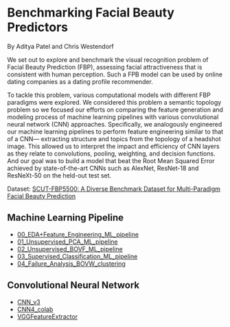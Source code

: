 # Benchmarking Facial Beauty Predictors
By Aditya Patel and Chris Westendorf

We set out to explore and benchmark the visual recognition problem of Facial Beauty Prediction (FBP), assessing facial attractiveness that is consistent with human perception. Such a FPB model can be used by online dating companies as a dating profile recommender.

To tackle this problem, various computational models with different FBP paradigms were explored. We considered this problem a semantic topology problem so we focused our efforts on comparing the feature generation and modeling process of machine learning pipelines with various convolutional neural network (CNN) approaches. Specifically, we analogously engineered our machine learning pipelines to perform feature engineering similar to that of a CNN— extracting structure and topics from the topology of a headshot image. This allowed us to interpret the impact and efficiency of CNN layers as they relate to convolutions, pooling, weighting, and decision functions. And our goal was to build a model that beat the Root Mean Squared Error achieved by state-of-the-art CNNs such as AlexNet, ResNet-18 and ResNeXt-50 on the held-out test set.

Dataset: <a href="https://github.com/HCIILAB/SCUT-FBP5500-Database-Release">SCUT-FBP5500: A Diverse Benchmark Dataset for Multi-Paradigm Facial Beauty Prediction</a>

## Machine Learning Pipeline

* <a href="https://github.com/adityahpatel/milestone2_dating_and_beauty/blob/main/00_EDA%2BFeature_Engineering_ML_pipeline.ipynb">00_EDA+Feature_Engineering_ML_pipeline</a>
* <a href="https://github.com/adityahpatel/milestone2_dating_and_beauty/blob/main/01_Unsupervised_PCA_ML_pipeline.ipynb">01_Unsupervised_PCA_ML_pipeline</a>
* <a href="https://github.com/adityahpatel/milestone2_dating_and_beauty/blob/main/02_Unsupervised_BOVF_ML_pipeline.ipynb">02_Unsupervised_BOVF_ML_pipeline</a>
* <a href="https://github.com/adityahpatel/milestone2_dating_and_beauty/blob/main/03_Supervised_Classification_ML_pipeline.ipynb">03_Supervised_Classification_ML_pipeline</a>
* <a href="https://github.com/adityahpatel/milestone2_dating_and_beauty/blob/main/04_Failure_Analysis_BOVW_clustering.ipynb">04_Failure_Analysis_BOVW_clustering</a>

## Convolutional Neural Network
* <a href="https://github.com/adityahpatel/milestone2_dating_and_beauty/blob/main/CNN/cnn_v3.ipynb">CNN_v3</a>
* <a href="https://github.com/adityahpatel/milestone2_dating_and_beauty/blob/main/CNN/cnn4_colab.ipynb">CNN4_colab</a>
* <a href="https://github.com/adityahpatel/milestone2_dating_and_beauty/blob/main/CNN/VGGFeatureExtractor.ipynb">VGGFeatureExtractor</a>
